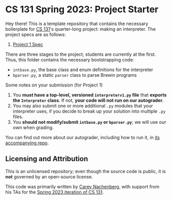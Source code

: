# CS 131 Spring 2023: Project Starter

Hey there! This is a template repository that contains the necessary boilerplate for [CS 131](https://ucla-cs-131.github.io/spring-23/)'s quarter-long project: making an interpreter. The project specs are as follows:

1. [Project 1 Spec](https://docs.google.com/document/d/1pPQ2qZKbbsbZGBSwvuy1Ir-NZLPMgVt95WPQuI5aPho)

There are three stages to the project; students are currently at the first. Thus, this folder contains the necessary bootstrapping code:

- `intbase.py`, the base class and enum definitions for the interpreter
- `bparser.py`, a static `parser` class to parse Brewin programs

Some notes on your submission (for Project 1)

1. You **must have a top-level, versioned `interpreterv1.py` file** that **exports the `Interpreter` class**. If not, **your code will not run on our autograder**.
2. You may also submit one or more additional `.py` modules that your interpreter uses, if you decide to break up your solution into multiple `.py` files.
3. You **should not modify/submit `intbase.py` or `bparser.py`**; we will use our own when grading.

You can find out more about our autograder, including how to run it, in [its accompanying repo](https://github.com/UCLA-CS-131/spring-23-autograder).

## Licensing and Attribution

This is an unlicensed repository; even though the source code is public, it is **not** governed by an open-source license.

This code was primarily written by [Carey Nachenberg](http://careynachenberg.weebly.com/), with support from his TAs for the [Spring 2023 iteration of CS 131](https://ucla-cs-131.github.io/spring-23/).
